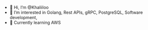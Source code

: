 - 👋 Hi, I’m @Khaliiloo
- 👀 I’m interested in Golang, Rest APIs, gRPC, PostgreSQL, Software development, 
- 🌱 Currently learning AWS

<!---
Khaliiloo/Khaliiloo is a ✨ special ✨ repository because its `README.md` (this file) appears on your GitHub profile.
You can click the Preview link to take a look at your changes.
--->
